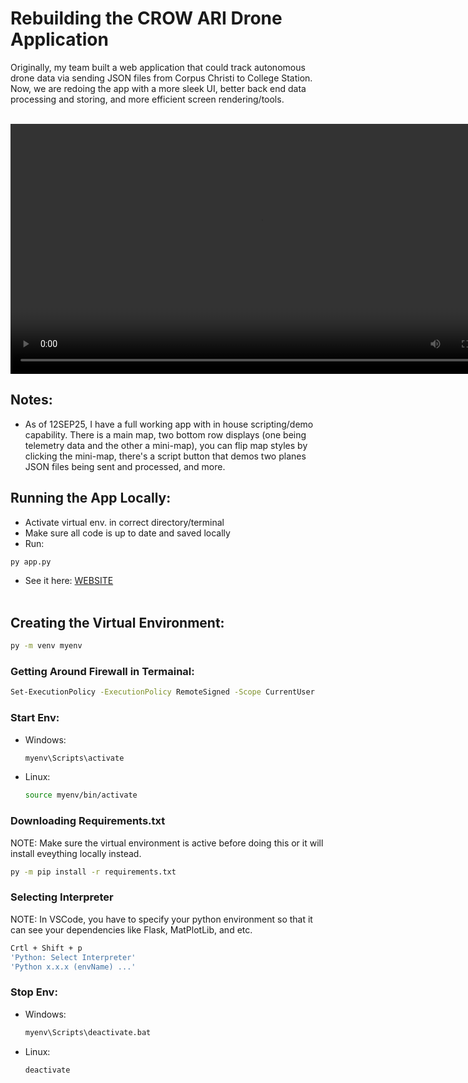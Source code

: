 # Rebuilding the CROW ARI Drone Application
Originally, my team built a web application that could track autonomous drone data via sending
JSON files from Corpus Christi to College Station. Now, we are redoing the app with a more
sleek UI, better back end data processing and storing, and more efficient screen rendering/tools.
<br><br>

<video src="demos/Vid 12SEP25.mp4" width="800" height="400" controls></video>

## Notes:
- As of 12SEP25, I have a full working app with in house scripting/demo capability. There is a main map,
two bottom row displays (one being telemetry data and the other a mini-map), you can flip map styles
by clicking the mini-map, there's a script button that demos two planes JSON files being sent and processed,
and more.

## Running the App Locally:
- Activate virtual env. in correct directory/terminal
- Make sure all code is up to date and saved locally
- Run:
```sh
py app.py
```
- See it here: [WEBSITE](http://127.0.0.1:5000)
<br><br>


## Creating the Virtual Environment:
```sh
py -m venv myenv
```

### Getting Around Firewall in Termainal:
```sh
Set-ExecutionPolicy -ExecutionPolicy RemoteSigned -Scope CurrentUser
```

### Start Env:
- Windows:
    ```sh
    myenv\Scripts\activate
    ```
- Linux:
    ```sh
    source myenv/bin/activate
    ```

### Downloading Requirements.txt
NOTE: Make sure the virtual environment is active before doing this or it
will install eveything locally instead.
```sh
py -m pip install -r requirements.txt
```

### Selecting Interpreter
NOTE: In VSCode, you have to specify your python environment so that it can see your
dependencies like Flask, MatPlotLib, and etc.
```sh
Crtl + Shift + p
'Python: Select Interpreter'
'Python x.x.x (envName) ...'
```

### Stop Env:
- Windows:
    ```sh
    myenv\Scripts\deactivate.bat
    ```
- Linux:
    ```sh
    deactivate
    ```